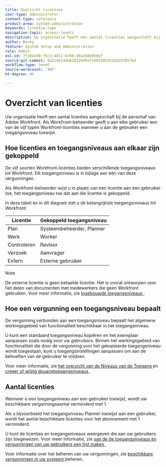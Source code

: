 ```yaml
---
title: Overzicht licenties
user-type: administrator
content-type: reference
product-area: system-administration
keywords: licentie,type
navigation-topic: access-levels
description: Uw organisatie heeft een aantal licenties aangeschaft bij de aanschaf van Adobe Workfront. Als Workfront-beheerder geeft u aan elke gebruiker een van de vijf typen Workfront-licenties wanneer u aan de gebruiker een toegangsniveau toewijst.
author: Becky
feature: System Setup and Administration
role: Admin
exl-id: 7f30e2d8-f5c3-4811-b780-49a2b0d058e7
source-git-commit: 822c4e13ab62d129d0a7c603105251e52578576d
workflow-type: tm+mt
source-wordcount: '347'
ht-degree: 0%

---
```


# Overzicht van licenties

<!-- Audited: 12/2023 -->

Uw organisatie heeft een aantal licenties aangeschaft bij de aanschaf van Adobe Workfront. Als Workfront-beheerder geeft u aan elke gebruiker een van de vijf typen Workfront-licenties wanneer u aan de gebruiker een toegangsniveau toewijst.

## Hoe licenties en toegangsniveaus aan elkaar zijn gekoppeld

De vijf soorten Workfront-licenties bieden verschillende toegangsniveaus tot Workfront. Elk toegangsniveau is in bijlage aan één van deze vergunningen.

Als Workfront-beheerder wijst u in plaats van een licentie aan een gebruiker toe, het toegangsniveau toe dat aan die licentie is gekoppeld.

In deze tabel en in dit diagram ziet u de belangrijkste toegangsniveaus tot Workfront:

| Licentie | Gekoppeld toegangsniveau |
|--- |--- |
| Plan | Systeembeheerder, Planner |
| Werk | Worker |
| Controleren | Revisor |
| Verzoek | Aanvrager |
| Extern | Externe gebruiker |

>[!NOTE]
>
>De externe licentie is geen betaalde licentie. Het is vooral ontworpen voor het delen van documenten met medewerkers die geen Workfront gebruiken. Voor meer informatie, zie [ Ingebouwde toegangsniveaus ](/help/quicksilver/administration-and-setup/add-users/access-levels-and-object-permissions/default-access-levels-in-workfront.md).

## Hoe een vergunning een toegangsniveau bepaalt

De vergunning verbonden aan een toegangsniveau bepaalt het algemene werkingsgebied van functionaliteit beschikbaar in het toegangsniveau.

U kunt een standaard toegangsniveau kopiëren en het exemplaar aanpassen zoals nodig voor uw gebruikers. Binnen het werkingsgebied van functionaliteit die door de vergunning voor het gekopieerde toegangsniveau wordt toegestaan, kunt u toegangsinstellingen aanpassen om aan de behoeften van de gebruiker te voldoen.

Voor meer informatie, zie [ het overzicht van de Niveaus van de Toegang ](../../../administration-and-setup/add-users/access-levels-and-object-permissions/access-levels-overview.md) en [ creeer of wijzig douanetoegangsniveaus ](../../../administration-and-setup/add-users/configure-and-grant-access/create-modify-access-levels.md).

## Aantal licenties

Wanneer u een toegangsniveau aan een gebruiker toewijst, wordt uw beschikbare vergunningsaantal verminderd met 1.

Als u bijvoorbeeld het toegangsniveau Planner toewijst aan een gebruiker, wordt het aantal beschikbare licenties voor het abonnement met 1 verminderd.

U kunt de licenties en toegangsniveaus weergeven die aan uw gebruikers zijn toegewezen. Voor meer informatie, zie [ van de de toegangsniveaus en vergunningen van uw gebruikers een lijst maken ](../../../administration-and-setup/add-users/access-levels-and-object-permissions/list-access-levels-and-licenses-for-your-users.md).

Voor informatie over het beheren van uw vergunningen, zie [ beschikbare vergunningen in uw systeem ](../../../administration-and-setup/get-started-wf-administration/manage-available-licenses-in-your-system.md) beheren.
